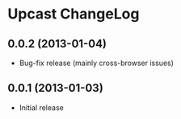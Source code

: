 
Upcast ChangeLog
================


0.0.2 (2013-01-04)
------------------

* Bug-fix release (mainly cross-browser issues)


0.0.1 (2013-01-03)
------------------

* Initial release

